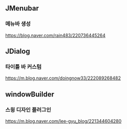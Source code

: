 



## JMenubar

### 메뉴바 생성

https://blog.naver.com/rain483/220736445264




## JDialog

### 타이틀 바 커스텀

https://m.blog.naver.com/doingnow33/222089268482



## windowBuilder
### 스윙 디자인 플러그인 
https://m.blog.naver.com/lee-gyu_blog/221344604280

